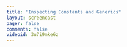 ```yaml
---
title: "Inspecting Constants and Generics"
layout: screencast 
pager: false
comments: false
videoid: 3u7i9mke6z
---
```

